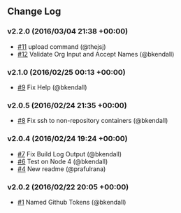 ## Change Log

### v2.2.0 (2016/03/04 21:38 +00:00)
- [#11](https://github.com/Runnable/cli/pull/11) upload command (@thejsj)
- [#12](https://github.com/Runnable/cli/pull/12) Validate Org Input and Accept Names (@bkendall)

### v2.1.0 (2016/02/25 00:13 +00:00)
- [#9](https://github.com/Runnable/cli/pull/9) Fix Help (@bkendall)

### v2.0.5 (2016/02/24 21:35 +00:00)
- [#8](https://github.com/Runnable/cli/pull/8) Fix ssh to non-repository containers (@bkendall)

### v2.0.4 (2016/02/24 19:24 +00:00)
- [#7](https://github.com/Runnable/cli/pull/7) Fix Build Log Output (@bkendall)
- [#6](https://github.com/Runnable/cli/pull/6) Test on Node 4 (@bkendall)
- [#4](https://github.com/Runnable/cli/pull/4) New readme (@prafulrana)

### v2.0.2 (2016/02/22 20:05 +00:00)
- [#1](https://github.com/Runnable/cli/pull/1) Named Github Tokens (@bkendall)